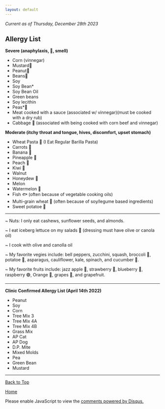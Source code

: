 ```yaml
---
layout: default
---
```


<i> Current as of Thursday, December 28th 2023 </i>

## <b> Allergy List </b>

<b> Severe (anaphylaxis, 🤮, smell) </b>
- Corn (vinnegar) 
- Mustard🌭
- Peanut🥜
- Beans🫘
- Soy
- Soy Bean*
- Soy Bean Oil
- Green beans 
- Soy lecithin
- Peas*🫛
- Meat cooked with a sauce (associated w/ vinnegar)(must be cooked with a dry rub)
- Cabbage 🥬 (associated with being cooked with corn beef and vinnegar)

<b> Moderate (itchy throat and tongue, hives, discomfort, upset stomach) </b>
- Wheat Pasta 🍝 (I Eat Regular Barilla Pasta)
- Carrots 🥕
- Banana 🍌
- Pineapple 🍍
- Peach 🍑
- Kiwi 🥝
- Walnut
- Honeydew 🍈
- Melon
- Watermelon 🍉
- Fish 🐟 (often because of vegetable cooking oils)
- Multi-grain wheat 🌾 (often because of soy/legume based ingredients)
- Sweet potatoe 🍠

* * *

~  Nuts: I only eat cashews, sunflower seeds, and almonds.

~ I eat iceberg lettuce on my salads 🥬 (dressing must have olive or canola oil)

~ I cook with olive and canolla oil

~ My favorite vegies include: bell peppers, zucchini, squash, broccoli 🥦, potatoe 🥔, asparagus, cauliflower, kale, spinach, and cucumber 🥒. 

~ My favorite fruits include: jazz apple 🍎, strawberry 🍓, blueberry 🔵, raspberry 🟣, Orange 🍊, grapes 🍇, and grapefruit.

* * *
<b> Clinic Confirmed Allergy List (April 14th 2022)</b>

- Peanut
- Soy
- Corn
- Tree Mix 3
- Tree Mix 4A
- Tree Mix 4B
- Grass Mix
- AP Cat
- AP Dog
- D.P. Mite
- Mixed Molds
- Pea
- Green Bean
- Mustard

* * *

<a href="https://shea08.github.io/allergy">Back to Top</a>

[Home](./)

<div id="disqus_thread"></div>
<script>

/**
*  RECOMMENDED CONFIGURATION VARIABLES: EDIT AND UNCOMMENT THE SECTION BELOW TO INSERT DYNAMIC VALUES FROM YOUR PLATFORM OR CMS.
*  LEARN WHY DEFINING THESE VARIABLES IS IMPORTANT: https://disqus.com/admin/universalcode/#configuration-variables*/
/*
var disqus_config = function () {
this.page.url = PAGE_URL;  // Replace PAGE_URL with your page's canonical URL variable
this.page.identifier = PAGE_IDENTIFIER; // Replace PAGE_IDENTIFIER with your page's unique identifier variable
};
*/
(function() { // DON'T EDIT BELOW THIS LINE
var d = document, s = d.createElement('script');
s.src = 'https://shea08.disqus.com/embed.js';
s.setAttribute('data-timestamp', +new Date());
(d.head || d.body).appendChild(s);
})();
</script>
<noscript>Please enable JavaScript to view the <a href="https://disqus.com/?ref_noscript">comments powered by Disqus.</a></noscript> 
